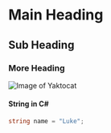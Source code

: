 # Main Heading 

## Sub Heading

### More Heading

![Image of Yaktocat](https://octodex.github.com/images/yaktocat.png)

#### String in C#

```csharp
string name = "Luke";
```

